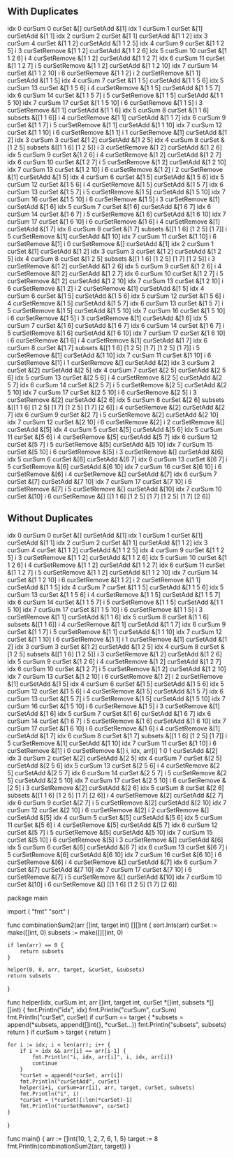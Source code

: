 ## With Duplicates

idx 0
curSum 0
curSet &[]
curSetAdd &[1]
idx 1
curSum 1
curSet &[1]
curSetAdd &[1 1]
idx 2
curSum 2
curSet &[1 1]
curSetAdd &[1 1 2]
idx 3
curSum 4
curSet &[1 1 2]
curSetAdd &[1 1 2 5]
idx 4
curSum 9
curSet &[1 1 2 5]
i 3
curSetRemove &[1 1 2]
curSetAdd &[1 1 2 6]
idx 5
curSum 10
curSet &[1 1 2 6]
i 4
curSetRemove &[1 1 2]
curSetAdd &[1 1 2 7]
idx 6
curSum 11
curSet &[1 1 2 7]
i 5
curSetRemove &[1 1 2]
curSetAdd &[1 1 2 10]
idx 7
curSum 14
curSet &[1 1 2 10]
i 6
curSetRemove &[1 1 2]
i 2
curSetRemove &[1 1]
curSetAdd &[1 1 5]
idx 4
curSum 7
curSet &[1 1 5]
curSetAdd &[1 1 5 6]
idx 5
curSum 13
curSet &[1 1 5 6]
i 4
curSetRemove &[1 1 5]
curSetAdd &[1 1 5 7]
idx 6
curSum 14
curSet &[1 1 5 7]
i 5
curSetRemove &[1 1 5]
curSetAdd &[1 1 5 10]
idx 7
curSum 17
curSet &[1 1 5 10]
i 6
curSetRemove &[1 1 5]
i 3
curSetRemove &[1 1]
curSetAdd &[1 1 6]
idx 5
curSum 8
curSet &[1 1 6]
subsets &[[1 1 6]]
i 4
curSetRemove &[1 1]
curSetAdd &[1 1 7]
idx 6
curSum 9
curSet &[1 1 7]
i 5
curSetRemove &[1 1]
curSetAdd &[1 1 10]
idx 7
curSum 12
curSet &[1 1 10]
i 6
curSetRemove &[1 1]
i 1
curSetRemove &[1]
curSetAdd &[1 2]
idx 3
curSum 3
curSet &[1 2]
curSetAdd &[1 2 5]
idx 4
curSum 8
curSet &[1 2 5]
subsets &[[1 1 6] [1 2 5]]
i 3
curSetRemove &[1 2]
curSetAdd &[1 2 6]
idx 5
curSum 9
curSet &[1 2 6]
i 4
curSetRemove &[1 2]
curSetAdd &[1 2 7]
idx 6
curSum 10
curSet &[1 2 7]
i 5
curSetRemove &[1 2]
curSetAdd &[1 2 10]
idx 7
curSum 13
curSet &[1 2 10]
i 6
curSetRemove &[1 2]
i 2
curSetRemove &[1]
curSetAdd &[1 5]
idx 4
curSum 6
curSet &[1 5]
curSetAdd &[1 5 6]
idx 5
curSum 12
curSet &[1 5 6]
i 4
curSetRemove &[1 5]
curSetAdd &[1 5 7]
idx 6
curSum 13
curSet &[1 5 7]
i 5
curSetRemove &[1 5]
curSetAdd &[1 5 10]
idx 7
curSum 16
curSet &[1 5 10]
i 6
curSetRemove &[1 5]
i 3
curSetRemove &[1]
curSetAdd &[1 6]
idx 5
curSum 7
curSet &[1 6]
curSetAdd &[1 6 7]
idx 6
curSum 14
curSet &[1 6 7]
i 5
curSetRemove &[1 6]
curSetAdd &[1 6 10]
idx 7
curSum 17
curSet &[1 6 10]
i 6
curSetRemove &[1 6]
i 4
curSetRemove &[1]
curSetAdd &[1 7]
idx 6
curSum 8
curSet &[1 7]
subsets &[[1 1 6] [1 2 5] [1 7]]
i 5
curSetRemove &[1]
curSetAdd &[1 10]
idx 7
curSum 11
curSet &[1 10]
i 6
curSetRemove &[1]
i 0
curSetRemove &[]
curSetAdd &[1]
idx 2
curSum 1
curSet &[1]
curSetAdd &[1 2]
idx 3
curSum 3
curSet &[1 2]
curSetAdd &[1 2 5]
idx 4
curSum 8
curSet &[1 2 5]
subsets &[[1 1 6] [1 2 5] [1 7] [1 2 5]]
i 3
curSetRemove &[1 2]
curSetAdd &[1 2 6]
idx 5
curSum 9
curSet &[1 2 6]
i 4
curSetRemove &[1 2]
curSetAdd &[1 2 7]
idx 6
curSum 10
curSet &[1 2 7]
i 5
curSetRemove &[1 2]
curSetAdd &[1 2 10]
idx 7
curSum 13
curSet &[1 2 10]
i 6
curSetRemove &[1 2]
i 2
curSetRemove &[1]
curSetAdd &[1 5]
idx 4
curSum 6
curSet &[1 5]
curSetAdd &[1 5 6]
idx 5
curSum 12
curSet &[1 5 6]
i 4
curSetRemove &[1 5]
curSetAdd &[1 5 7]
idx 6
curSum 13
curSet &[1 5 7]
i 5
curSetRemove &[1 5]
curSetAdd &[1 5 10]
idx 7
curSum 16
curSet &[1 5 10]
i 6
curSetRemove &[1 5]
i 3
curSetRemove &[1]
curSetAdd &[1 6]
idx 5
curSum 7
curSet &[1 6]
curSetAdd &[1 6 7]
idx 6
curSum 14
curSet &[1 6 7]
i 5
curSetRemove &[1 6]
curSetAdd &[1 6 10]
idx 7
curSum 17
curSet &[1 6 10]
i 6
curSetRemove &[1 6]
i 4
curSetRemove &[1]
curSetAdd &[1 7]
idx 6
curSum 8
curSet &[1 7]
subsets &[[1 1 6] [1 2 5] [1 7] [1 2 5] [1 7]]
i 5
curSetRemove &[1]
curSetAdd &[1 10]
idx 7
curSum 11
curSet &[1 10]
i 6
curSetRemove &[1]
i 1
curSetRemove &[]
curSetAdd &[2]
idx 3
curSum 2
curSet &[2]
curSetAdd &[2 5]
idx 4
curSum 7
curSet &[2 5]
curSetAdd &[2 5 6]
idx 5
curSum 13
curSet &[2 5 6]
i 4
curSetRemove &[2 5]
curSetAdd &[2 5 7]
idx 6
curSum 14
curSet &[2 5 7]
i 5
curSetRemove &[2 5]
curSetAdd &[2 5 10]
idx 7
curSum 17
curSet &[2 5 10]
i 6
curSetRemove &[2 5]
i 3
curSetRemove &[2]
curSetAdd &[2 6]
idx 5
curSum 8
curSet &[2 6]
subsets &[[1 1 6] [1 2 5] [1 7] [1 2 5] [1 7] [2 6]]
i 4
curSetRemove &[2]
curSetAdd &[2 7]
idx 6
curSum 9
curSet &[2 7]
i 5
curSetRemove &[2]
curSetAdd &[2 10]
idx 7
curSum 12
curSet &[2 10]
i 6
curSetRemove &[2]
i 2
curSetRemove &[]
curSetAdd &[5]
idx 4
curSum 5
curSet &[5]
curSetAdd &[5 6]
idx 5
curSum 11
curSet &[5 6]
i 4
curSetRemove &[5]
curSetAdd &[5 7]
idx 6
curSum 12
curSet &[5 7]
i 5
curSetRemove &[5]
curSetAdd &[5 10]
idx 7
curSum 15
curSet &[5 10]
i 6
curSetRemove &[5]
i 3
curSetRemove &[]
curSetAdd &[6]
idx 5
curSum 6
curSet &[6]
curSetAdd &[6 7]
idx 6
curSum 13
curSet &[6 7]
i 5
curSetRemove &[6]
curSetAdd &[6 10]
idx 7
curSum 16
curSet &[6 10]
i 6
curSetRemove &[6]
i 4
curSetRemove &[]
curSetAdd &[7]
idx 6
curSum 7
curSet &[7]
curSetAdd &[7 10]
idx 7
curSum 17
curSet &[7 10]
i 6
curSetRemove &[7]
i 5
curSetRemove &[]
curSetAdd &[10]
idx 7
curSum 10
curSet &[10]
i 6
curSetRemove &[]
[[1 1 6] [1 2 5] [1 7] [1 2 5] [1 7] [2 6]]

## Without Duplicates

idx 0
curSum 0
curSet &[]
curSetAdd &[1]
idx 1
curSum 1
curSet &[1]
curSetAdd &[1 1]
idx 2
curSum 2
curSet &[1 1]
curSetAdd &[1 1 2]
idx 3
curSum 4
curSet &[1 1 2]
curSetAdd &[1 1 2 5]
idx 4
curSum 9
curSet &[1 1 2 5]
i 3
curSetRemove &[1 1 2]
curSetAdd &[1 1 2 6]
idx 5
curSum 10
curSet &[1 1 2 6]
i 4
curSetRemove &[1 1 2]
curSetAdd &[1 1 2 7]
idx 6
curSum 11
curSet &[1 1 2 7]
i 5
curSetRemove &[1 1 2]
curSetAdd &[1 1 2 10]
idx 7
curSum 14
curSet &[1 1 2 10]
i 6
curSetRemove &[1 1 2]
i 2
curSetRemove &[1 1]
curSetAdd &[1 1 5]
idx 4
curSum 7
curSet &[1 1 5]
curSetAdd &[1 1 5 6]
idx 5
curSum 13
curSet &[1 1 5 6]
i 4
curSetRemove &[1 1 5]
curSetAdd &[1 1 5 7]
idx 6
curSum 14
curSet &[1 1 5 7]
i 5
curSetRemove &[1 1 5]
curSetAdd &[1 1 5 10]
idx 7
curSum 17
curSet &[1 1 5 10]
i 6
curSetRemove &[1 1 5]
i 3
curSetRemove &[1 1]
curSetAdd &[1 1 6]
idx 5
curSum 8
curSet &[1 1 6]
subsets &[[1 1 6]]
i 4
curSetRemove &[1 1]
curSetAdd &[1 1 7]
idx 6
curSum 9
curSet &[1 1 7]
i 5
curSetRemove &[1 1]
curSetAdd &[1 1 10]
idx 7
curSum 12
curSet &[1 1 10]
i 6
curSetRemove &[1 1]
i 1
curSetRemove &[1]
curSetAdd &[1 2]
idx 3
curSum 3
curSet &[1 2]
curSetAdd &[1 2 5]
idx 4
curSum 8
curSet &[1 2 5]
subsets &[[1 1 6] [1 2 5]]
i 3
curSetRemove &[1 2]
curSetAdd &[1 2 6]
idx 5
curSum 9
curSet &[1 2 6]
i 4
curSetRemove &[1 2]
curSetAdd &[1 2 7]
idx 6
curSum 10
curSet &[1 2 7]
i 5
curSetRemove &[1 2]
curSetAdd &[1 2 10]
idx 7
curSum 13
curSet &[1 2 10]
i 6
curSetRemove &[1 2]
i 2
curSetRemove &[1]
curSetAdd &[1 5]
idx 4
curSum 6
curSet &[1 5]
curSetAdd &[1 5 6]
idx 5
curSum 12
curSet &[1 5 6]
i 4
curSetRemove &[1 5]
curSetAdd &[1 5 7]
idx 6
curSum 13
curSet &[1 5 7]
i 5
curSetRemove &[1 5]
curSetAdd &[1 5 10]
idx 7
curSum 16
curSet &[1 5 10]
i 6
curSetRemove &[1 5]
i 3
curSetRemove &[1]
curSetAdd &[1 6]
idx 5
curSum 7
curSet &[1 6]
curSetAdd &[1 6 7]
idx 6
curSum 14
curSet &[1 6 7]
i 5
curSetRemove &[1 6]
curSetAdd &[1 6 10]
idx 7
curSum 17
curSet &[1 6 10]
i 6
curSetRemove &[1 6]
i 4
curSetRemove &[1]
curSetAdd &[1 7]
idx 6
curSum 8
curSet &[1 7]
subsets &[[1 1 6] [1 2 5] [1 7]]
i 5
curSetRemove &[1]
curSetAdd &[1 10]
idx 7
curSum 11
curSet &[1 10]
i 6
curSetRemove &[1]
i 0
curSetRemove &[]
i, idx, arr[i] 1 0 1
curSetAdd &[2]
idx 3
curSum 2
curSet &[2]
curSetAdd &[2 5]
idx 4
curSum 7
curSet &[2 5]
curSetAdd &[2 5 6]
idx 5
curSum 13
curSet &[2 5 6]
i 4
curSetRemove &[2 5]
curSetAdd &[2 5 7]
idx 6
curSum 14
curSet &[2 5 7]
i 5
curSetRemove &[2 5]
curSetAdd &[2 5 10]
idx 7
curSum 17
curSet &[2 5 10]
i 6
curSetRemove &[2 5]
i 3
curSetRemove &[2]
curSetAdd &[2 6]
idx 5
curSum 8
curSet &[2 6]
subsets &[[1 1 6] [1 2 5] [1 7] [2 6]]
i 4
curSetRemove &[2]
curSetAdd &[2 7]
idx 6
curSum 9
curSet &[2 7]
i 5
curSetRemove &[2]
curSetAdd &[2 10]
idx 7
curSum 12
curSet &[2 10]
i 6
curSetRemove &[2]
i 2
curSetRemove &[]
curSetAdd &[5]
idx 4
curSum 5
curSet &[5]
curSetAdd &[5 6]
idx 5
curSum 11
curSet &[5 6]
i 4
curSetRemove &[5]
curSetAdd &[5 7]
idx 6
curSum 12
curSet &[5 7]
i 5
curSetRemove &[5]
curSetAdd &[5 10]
idx 7
curSum 15
curSet &[5 10]
i 6
curSetRemove &[5]
i 3
curSetRemove &[]
curSetAdd &[6]
idx 5
curSum 6
curSet &[6]
curSetAdd &[6 7]
idx 6
curSum 13
curSet &[6 7]
i 5
curSetRemove &[6]
curSetAdd &[6 10]
idx 7
curSum 16
curSet &[6 10]
i 6
curSetRemove &[6]
i 4
curSetRemove &[]
curSetAdd &[7]
idx 6
curSum 7
curSet &[7]
curSetAdd &[7 10]
idx 7
curSum 17
curSet &[7 10]
i 6
curSetRemove &[7]
i 5
curSetRemove &[]
curSetAdd &[10]
idx 7
curSum 10
curSet &[10]
i 6
curSetRemove &[]
[[1 1 6] [1 2 5] [1 7] [2 6]]


package main

import (
	"fmt"
	"sort"
)

func combinationSum2(arr []int, target int) [][]int {
	sort.Ints(arr)
	curSet := make([]int, 0)
	subsets := make([][]int, 0)

	if len(arr) == 0 {
		return subsets
	}

	helper(0, 0, arr, target, &curSet, &subsets)
	return subsets
}

func helper(idx, curSum int, arr []int, target int, curSet *[]int, subsets *[][]int) {
	fmt.Println("idx", idx)
	fmt.Println("curSum", curSum)
	fmt.Println("curSet", curSet)
	if curSum == target {
		*subsets = append(*subsets, append([]int{}, *curSet...))
		fmt.Println("subsets", subsets)
		return
	}
	if curSum > target {
		return
	}

	for i := idx; i < len(arr); i++ {
		if i > idx && arr[i] == arr[i-1] {
			fmt.Println("i, idx, arr[i]", i, idx, arr[i])
			continue
		}
		*curSet = append(*curSet, arr[i])
		fmt.Println("curSetAdd", curSet)
		helper(i+1, curSum+arr[i], arr, target, curSet, subsets)
		fmt.Println("i", i)
		*curSet = (*curSet)[:len(*curSet)-1]
		fmt.Println("curSetRemove", curSet)
	}
}

func main() {
	arr := []int{10, 1, 2, 7, 6, 1, 5}
	target := 8
	fmt.Println(combinationSum2(arr, target))
}
